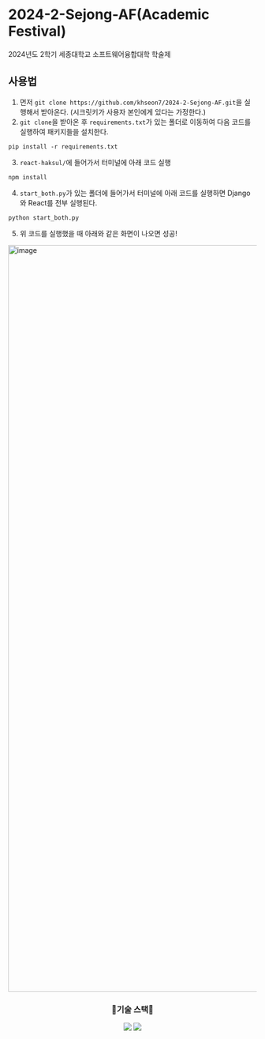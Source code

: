 # 2024-2-Sejong-AF(Academic Festival)
2024년도 2학기 세종대학교 소프트웨어융합대학 학술제
## 사용법
1. 먼저 `git clone https://github.com/khseon7/2024-2-Sejong-AF.git`을 실행해서 받아온다. (시크릿키가 사용자 본인에게 있다는 가정한다.)
2. `git clone`을 받아온 후 `requirements.txt`가 있는 폴더로 이동하여 다음 코드를 실행하여 패키지들을 설치한다.
```
pip install -r requirements.txt
```
3. `react-haksul/`에 들어가서 터미널에 아래 코드 실행
```
npm install
```
4. `start_both.py`가 있는 폴더에 들어가서 터미널에 아래 코드를 실행하면 Django와 React를 전부 실행된다.
```
python start_both.py
```
5. 위 코드를 실행했을 때 아래와 같은 화면이 나오면 성공!
<img width="1512" alt="image" src="https://github.com/user-attachments/assets/eba01c04-2325-49bb-9778-e375ecf59cfa">                   

<div align="center">
  <h3>📖기술 스택📖</h3>
  <img src="https://img.shields.io/badge/React-20232A?style=for-the-badge&logo=react&logoColor=61DAFB" />
  <img src="https://img.shields.io/badge/Django-092E20?style=for-the-badge&logo=django&logoColor=white" />
</div>
